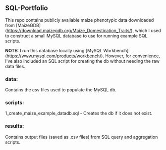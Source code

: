 ## SQL-Portfolio

This repo contains publicly available maize phenotypic data downloaded from [MaizeGDB] (https://download.maizegdb.org/Maize_Domestication_Traits/), which I used to construct a small MySQL database to use for running example SQL scripts.

**NOTE:** I run this database locally using [MySQL Workbench] (https://www.mysql.com/products/workbench/). However, for convenience, I've also included an SQL script for creating the db without needing the raw data files.

### data:
Contains the csv files used to populate the MySQL db.

### scripts:
1_create_maize_example_datadb.sql - Creates the db if it does not exist.


### results:
Contains output files (saved as .csv files) from SQL query and aggregation scripts.